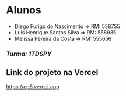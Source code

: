# Alunos
- Diego Furigo do Nascimento => RM: 558755
- Luis Henrique Santos Silva => RM: 558935
- Melissa Pereira da Costa => RM: 555656

### *Turma: 1TDSPY*

## Link do projeto na Vercel
https://cp6.vercel.app
